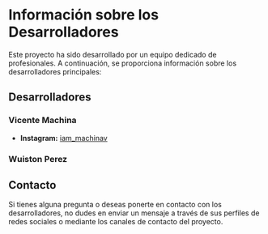 # Información sobre los Desarrolladores

Este proyecto ha sido desarrollado por un equipo dedicado de profesionales. A continuación, se proporciona información sobre los desarrolladores principales:

## Desarrolladores

### Vicente Machina
- **Instagram:** [iam_machinav](https://www.instagram.com/iam_machinav?igsh=ZHdiMW1hMjRmdTJw)

### Wuiston Perez

## Contacto
Si tienes alguna pregunta o deseas ponerte en contacto con los desarrolladores, no dudes en enviar un mensaje a través de sus perfiles de redes sociales o mediante los canales de contacto del proyecto.

